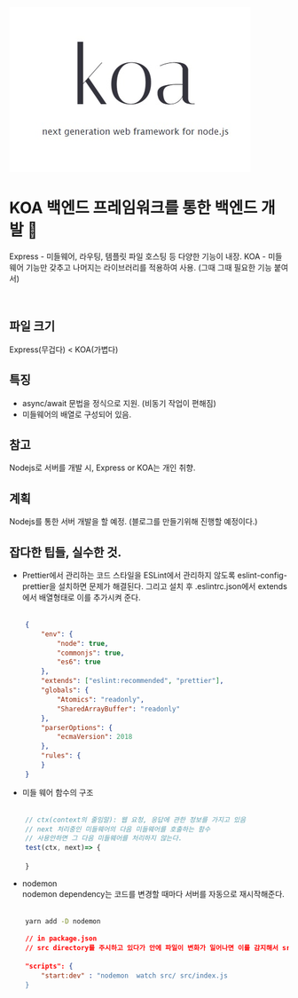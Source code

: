 ![KOA](imgs/koa.jpg)

# KOA 백엔드 프레임워크를 통한 백엔드 개발 :rocket:

Express - 미들웨어, 라우팅, 템플릿 파일 호스팅 등 다양한 기능이 내장. 
KOA - 미들웨어 기능만 갖추고 나머지는 라이브러리를 적용하여 사용. (그때 그때 필요한 기능 붙여서)


&nbsp;
## **파일 크기**   
Express(무겁다) < KOA(가볍다) 

## **특징**
 - async/await 문법을 정식으로 지원. (비동기 작업이 편해짐)
 - 미들웨어의 배열로 구성되어 있음. 
## 참고

Nodejs로 서버를 개발 시, Express or KOA는 개인 취향.  


## 계획 

Nodejs를 통한 서버 개발을 할 예정. (블로그를 만들기위해 진행할 예정이다.)


## 잡다한 팁들, 실수한 것. 

- Prettier에서 관리하는 코드 스타일을 ESLint에서 관리하지 않도록 eslint-config-prettier을 설치하면 문제가 해결된다. 그리고 설치 후 .eslintrc.json에서 extends에서 배열형태로 이를 추가시켜 준다. 

```json

    {
        "env": {
            "node": true,
            "commonjs": true,
            "es6": true
        },
        "extends": ["eslint:recommended", "prettier"],
        "globals": {
            "Atomics": "readonly",
            "SharedArrayBuffer": "readonly"
        },
        "parserOptions": {
            "ecmaVersion": 2018
        },
        "rules": {
        }
    }
```

- 미들 웨어 함수의 구조 

```javascript

    // ctx(context의 줄임말): 웹 요청, 응답에 관한 정보를 가지고 있음
    // next 처리중인 미들웨어의 다음 미들웨어를 호출하는 함수
    // 사용안하면 그 다음 미들웨어를 처리하지 않는다. 
    test(ctx, next)=> {

    }


```

- nodemon  
nodemon dependency는 코드를 변경할 때마다 서버를 자동으로 재시작해준다.

```bash

    yarn add -D nodemon

```

```json
    // in package.json
    // src directory를 주시하고 있다가 안에 파일이 변화가 일어나면 이를 감지해서 src/index.js 파일을 재시작 함.
    
    "scripts": {
        "start:dev" : "nodemon  watch src/ src/index.js
    }


```
